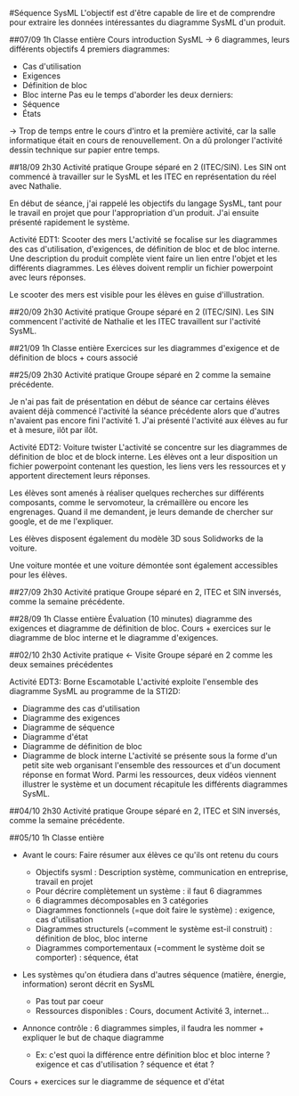 #Séquence SysML
L'objectif est d'être capable de lire et de comprendre pour extraire les données intéressantes du diagramme SysML d'un produit.

##07/09 1h Classe entière
Cours introduction SysML -> 6 diagrammes, leurs différents objectifs
4 premiers diagrammes:
* Cas d'utilisation
* Exigences
* Définition de bloc
* Bloc interne
Pas eu le temps d'aborder les deux derniers:
* Séquence
* États

-> Trop de temps entre le cours d'intro et la première activité, car la salle informatique était en cours de renouvellement. On a dû prolonger l'activité dessin technique sur papier entre temps.

##18/09 2h30 Activité pratique
Groupe séparé en 2 (ITEC/SIN). Les SIN ont commencé à travailler sur le SysML et les ITEC en représentation du réel avec Nathalie.

En début de séance, j'ai rappelé les objectifs du langage SysML, tant pour le travail en projet que pour l'appropriation d'un produit. J'ai ensuite présenté rapidement le système.

Activité EDT1: Scooter des mers
L'activité se focalise sur les diagrammes des cas d'utilisation, d'exigences, de définition de bloc et de bloc interne.
Une description du produit complète vient faire un lien entre l'objet et les différents diagrammes.
Les élèves doivent remplir un fichier powerpoint avec leurs réponses.

Le scooter des mers est visible pour les élèves en guise d'illustration.

##20/09 2h30 Activité pratique
Groupe séparé en 2 (ITEC/SIN). Les SIN commencent l'activité de Nathalie et les ITEC travaillent sur l'activité SysML.

##21/09 1h Classe entière
Exercices sur les diagrammes d'exigence et de définition de blocs + cours associé

##25/09 2h30 Activité pratique
Groupe séparé en 2 comme la semaine précédente.

Je n'ai pas fait de présentation en début de séance car certains élèves avaient déjà commencé l'activité la séance précédente alors que d'autres n'avaient pas encore fini l'activité 1.
J'ai présenté l'activité aux élèves au fur et à mesure, ilôt par ilôt.

Activité EDT2: Voiture twister
L'activité se concentre sur les diagrammes de définition de bloc et de block interne.
Les élèves ont a leur disposition un fichier powerpoint contenant les question, les liens vers les ressources et y apportent directement leurs réponses.

Les élèves sont amenés à réaliser quelques recherches sur différents composants, comme le servomoteur, la crémaillère ou encore les engrenages.
Quand il me demandent, je leurs demande de chercher sur google, et de me l'expliquer.

Les élèves disposent également du modèle 3D sous Solidworks de la voiture.

Une voiture montée et une voiture démontée sont également accessibles pour les élèves.

##27/09 2h30 Activité pratique
Groupe séparé en 2, ITEC et SIN inversés, comme la semaine précédente.

##28/09 1h Classe entière
Évaluation (10 minutes) diagramme des exigences et diagramme de définition de bloc.
Cours + exercices sur le diagramme de bloc interne et le diagramme d'exigences.

##02/10 2h30 Activite pratique <- Visite
Groupe séparé en 2 comme les deux semaines précédentes

Activité EDT3: Borne Escamotable
L'activité exploite l'ensemble des diagramme SysML au programme de la STI2D:
* Diagramme des cas d'utilisation
* Diagramme des exigences
* Diagramme de séquence
* Diagramme d'état
* Diagramme de définition de bloc
* Diagramme de block interne
L'activité se présente sous la forme d'un petit site web organisant l'ensemble des ressources et d'un document réponse en format Word.
Parmi les ressources, deux vidéos viennent illustrer le système et un document récapitule les différents diagrammes SysML.

##04/10 2h30 Activité pratique
Groupe séparé en 2, ITEC et SIN inversés, comme la semaine précédente.

##05/10 1h Classe entière
* Avant le cours: Faire résumer aux élèves ce qu'ils ont retenu du cours
	* Objectifs sysml : Description système, communication en entreprise, travail en projet
	* Pour décrire complètement un système : il faut 6 diagrammes
	* 6 diagrammes décomposables en 3 catégories
	* Diagrammes fonctionnels (=que doit faire le système) : exigence, cas d'utilisation
	* Diagrammes structurels (=comment le système est-il construit) : définition de bloc, bloc interne
	* Diagrammes comportementaux (=comment le système doit se comporter) : séquence, état

* Les systèmes qu'on étudiera dans d'autres séquence (matière, énergie, information) seront décrit en SysML
	* Pas tout par coeur
	* Ressources disponibles : Cours, document Activité 3, internet...

* Annonce contrôle : 6 diagrammes simples, il faudra les nommer + expliquer le but de chaque diagramme
	* Ex: c'est quoi la différence entre définition bloc et bloc interne ? exigence et cas d'utilisation ? séquence et état ?

Cours + exercices sur le diagramme de séquence et d'état
